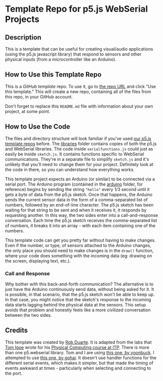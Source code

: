 # Template Repo for p5.js WebSerial Projects

## Description

This is a template that can be useful for creating visual/audio applications (using the p5.js javascript library) that respond to sensors and other physical inputs (from a microcontroller like an Arduino).

## How to Use this Template Repo

This is a *GitHub template* repo. To use it, go to [the repo URL](https://github.com/FSUdigitalmedia/p5js_webserial) and click "Use this template." This will create a new repo, containing all of the files from this repo, in your GitHub account.

Don't forget to replace this `README.md` file with information about your own project, at some point.

## How to Use the Code

The files and directory structure will look familiar if you've used [our p5.js template repos](https://github.com/orgs/FSUdigitalmedia/repositories?q=&type=template&language=&sort=) before. The [libraries](libraries/) folder contains copies of both the p5.js and WebSerial libraries. The code inside `serialfunctions.js` could just as easily be inside `sketch.js`. It contains functions specific to WebSerial communications. They're in a separate file to simplify `sketch.js` and it's unlikely that you'll need to change them for your project. Definitely look at the code in there, so you can understand how everything works.

This template project expects an Arduino (or similar) to be connected via a serial port. The Arduino program (contained in the [arduino](arduino/) folder, for reference) begins by sending the string `"hello"` every 1/3 second until it gets a byte of data from the p5.js sketch. Once that happens, the Arduino sends the current sensor data in the form of a comma-separated list of numbers, followed by an end-of-line character. The p5.js sketch has been waiting for that string to be sent and when it receives it, it responds by requesting another. In this way, the two sides enter into a call-and-response conversation. Each time the p5.js sketch receives the comma-separated list of numbers, it breaks it into an array - with each item containing one of the numbers.

This template code can get you pretty far without having to make changes. Even if the number, or type, of sensors attached to the Arduino changes, the only place you should need to make changes is in the `draw()` function, where your code does something with the incoming data (eg: drawing on the screen, displaying text, etc.).

### Call and Response

Why bother with this back-and-forth communication? The alternative is to just have the Arduino continuously send data, without being asked for it. It is possible, in that scenario, that the p5.js sketch won't be able to keep up. In that case, you might notice that the sketch's response to the incoming data starts lagging behind the physical data at the sensors. This setup avoids that problem and honestly feels like a more civilized conversation between the two sides.

## Credits

This template was created by [Rob Duarte](https://github.com/rahji). It is adapted from the labs that [Tom Igoe](https://tisch.nyu.edu/about/directory/itp/3558397) wrote for his [Physical Computing course at ITP](https://itp.nyu.edu/physcomp/). There is more than one p5.webserial library. Tom and I are using [this one, by yoonbuck](https://github.com/yoonbuck/p5.WebSerial). I attempted to use [this one, by gohai](https://github.com/gohai/p5.webserial). It doesn't use handler functions for the different serial events, which makes it simpler, but that made the timing of events awkward at times - particularly when selecting and connecting to the port.
